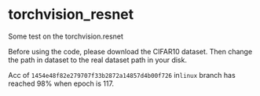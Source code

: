 # torchvision_resnet
Some test on the torchvision.resnet

Before using the code, please download the CIFAR10 dataset. Then change the path in dataset to the real dataset path in your disk.

Acc of `1454e48f82e279707f33b2872a14857d4b00f726` in`linux` branch has reached 98% when epoch is 117. 